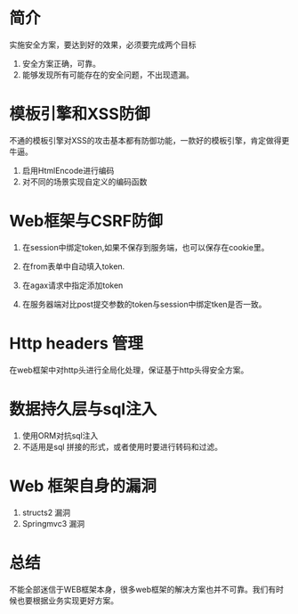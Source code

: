 # 简介
实施安全方案，要达到好的效果，必须要完成两个目标
1. 安全方案正确，可靠。
2. 能够发现所有可能存在的安全问题，不出现遗漏。

# 模板引擎和XSS防御
不通的模板引擎对XSS的攻击基本都有防御功能，一款好的模板引擎，肯定做得更牛逼。
1. 启用HtmlEncode进行编码
2. 对不同的场景实现自定义的编码函数

# Web框架与CSRF防御
1. 在session中绑定token,如果不保存到服务端，也可以保存在cookie里。

2. 在from表单中自动填入token.
3. 在agax请求中指定添加token
4. 在服务器端对比post提交参数的token与session中绑定tken是否一致。


# Http headers 管理
在web框架中对http头进行全局化处理，保证基于http头得安全方案。

# 数据持久层与sql注入
1. 使用ORM对抗sql注入
2. 不适用是sql 拼接的形式，或者使用时要进行转码和过滤。

# Web 框架自身的漏洞
1. structs2 漏洞
2. Springmvc3 漏洞



# 总结
不能全部迷信于WEB框架本身，很多web框架的解决方案也并不可靠。我们有时候也要根据业务实现更好方案。